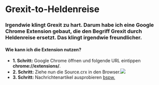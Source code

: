 # Grexit-to-Heldenreise

### Irgendwie klingt Grexit zu hart. Darum habe ich eine Google Chrome Extension gebaut, die den Begriff Grexit durch Heldenreise ersetzt. Das klingt irgendwie freundlicher. 

#### Wie kann ich die Extension nutzen?

* __1. Schritt:__ Google Chrome öffnen und folgende URL eintippen __chrome://extensions/__.
* __2. Schritt:__ Ziehe nun die Source.crx in den Browser.![](img/grexit-to-heldenreise.gif)
 * __3. Schritt:__ Nachrichtenartikel ausprobieren [bspw.](http://www.welt.de/debatte/kommentare/article143216346/Tsipras-hat-von-Anfang-an-den-Grexit-eingeplant.html)


